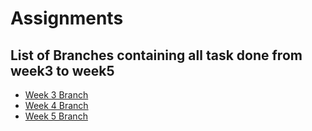 # Assignments

## List of Branches containing all task done from week3 to week5

- [Week 3 Branch](https://github.com/Samadeen/Assignments/tree/week3)
- [Week 4 Branch](https://github.com/Samadeen/Assignments/tree/week4)
- [Week 5 Branch](https://github.com/Samadeen/Assignments/tree/week5)
